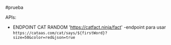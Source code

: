 #prueba


APIs:
- ENDPOINT CAT RANDOM 'https://catfact.ninja/fact'
-endpoint para usar `https://cataas.com/cat/says/${firstWord}?size=50&color=red&json=true`